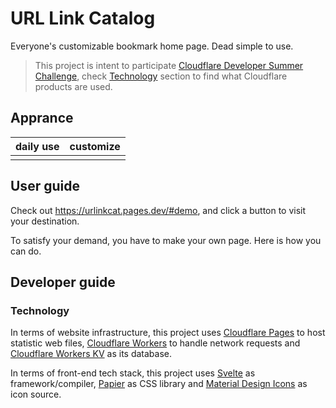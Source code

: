 # URL Link Catalog

Everyone's customizable bookmark home page. Dead simple to use. 

> This project is intent to participate [Cloudflare Developer Summer Challenge](https://challenge.developers.cloudflare.com/), check [Technology](#Technologies) section to find what  Cloudflare products are used.

## Apprance

| daily use | customize |
| --------- | --------- |
|     ![]()      |      ![]()     |


## User guide

Check out <https://urlinkcat.pages.dev/#demo>, and click a button to visit your destination.  

To satisfy your demand, you have to make your own page. Here is how you can do. 

## Developer guide

### Technology

In terms of website infrastructure, this project uses [Cloudflare Pages](https://pages.dev) to host statistic web files,  [Cloudflare Workers](https://workers.dev) to handle network requests and [Cloudflare Workers KV](https://workers.dev) as its database. 

In terms of front-end tech stack, this project uses [Svelte](https://svelte.dev) as framework/compiler,  [Papier](http://gugel.io/papier/) as CSS library and [Material Design Icons](https://fonts.google.com/icons) as icon source. 
